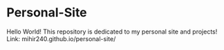 # Personal-Site
Hello World! This repository is dedicated to my personal site and projects!
Link: mihir240.github.io/personal-site/
